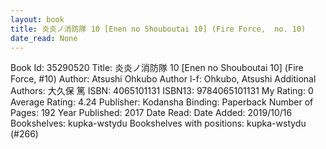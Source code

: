 ```yaml
---
layout: book
title: 炎炎ノ消防隊 10 [Enen no Shouboutai 10] (Fire Force,  no. 10)
date_read: None
---
```


Book Id: 35290520
Title: 炎炎ノ消防隊 10 [Enen no Shouboutai 10] (Fire Force, #10)
Author: Atsushi Ohkubo
Author l-f: Ohkubo, Atsushi
Additional Authors: 大久保 篤
ISBN: 4065101131
ISBN13: 9784065101131
My Rating: 0
Average Rating: 4.24
Publisher: Kodansha
Binding: Paperback
Number of Pages: 192
Year Published: 2017
Date Read: 
Date Added: 2019/10/16
Bookshelves: kupka-wstydu
Bookshelves with positions: kupka-wstydu (#266)

